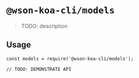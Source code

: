 # `@wson-koa-cli/models`

> TODO: description

## Usage

```
const models = require('@wson-koa-cli/models');

// TODO: DEMONSTRATE API
```
